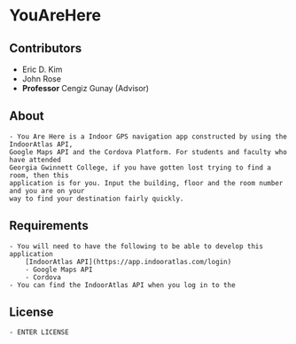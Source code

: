 # YouAreHere

## Contributors
- Eric D. Kim
- John Rose
- **Professor** Cengiz Gunay (Advisor)

## About
	- You Are Here is a Indoor GPS navigation app constructed by using the IndoorAtlas API, 
	Google Maps API and the Cordova Platform. For students and faculty who have attended 
	Georgia Gwinnett College, if you have gotten lost trying to find a room, then this 
	application is for you. Input the building, floor and the room number and you are on your 
	way to find your destination fairly quickly.


## Requirements
	- You will need to have the following to be able to develop this application
		[IndoorAtlas API](https://app.indooratlas.com/login)
		- Google Maps API
		- Cordova
	- You can find the IndoorAtlas API when you log in to the 

## License
	- ENTER LICENSE